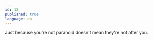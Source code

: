 ```yaml
---
id: 12
published: true
language: en
---
```

Just because you're not paranoid doesn't mean they're not after you.
